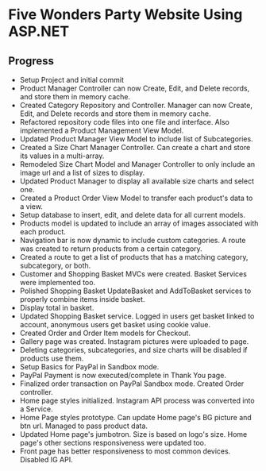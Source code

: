 # Five Wonders Party Website Using ASP.NET

## Progress
* Setup Project and initial commit
* Product Manager Controller can now Create, Edit, and Delete records, and store them in memory cache.
* Created Category Repository and Controller. Manager can now Create, Edit, and Delete records and store them in memory cache.
* Refactored repository code files into one file and interface. Also implemented a Product Management View Model.
* Updated Product Manager View Model to include list of Subcategories.
* Created a Size Chart Manager Controller. Can create a chart and store its values in a multi-array.
* Remodeled Size Chart Model and Manager Controller to only include an image url and a list of sizes to display.
* Updated Product Manager to display all available size charts and select one.
* Created a Product Order View Model to transfer each product's data to a view.
* Setup database to insert, edit, and delete data for all current models.
* Products model is updated to include an array of images associated with each product.
* Navigation bar is now dynamic to include custom categories. A route was created to return products from a certain category.
* Created a route to get a list of products that has a matching category, subcategory, or both.
* Customer and Shopping Basket MVCs were created. Basket Services were implemented too.
* Polished Shopping Basket UpdateBasket and AddToBasket services to properly combine items inside basket.
* Display total in basket.
* Updated Shopping Basket service. Logged in users get basket linked to account, anonymous users get basket using cookie value.
* Created Order and Order Item models for Checkout.
* Gallery page was created. Instagram pictures were uploaded to page.
* Deleting categories, subcategories, and size charts will be disabled if products use them.
* Setup Basics for PayPal in Sandbox mode.
* PayPal Payment is now executed/complete in Thank You page.
* Finalized order transaction on PayPal Sandbox mode. Created Order controller.
* Home page styles initialized. Instagram API process was converted into a Service.
* Home Page styles prototype. Can update Home page's BG picture and btn url. Managed to pass product data.
* Updated Home page's jumbotron. Size is based on logo's size. Home page's other sections responsiveness were updated too.
* Front page has better responsiveness to most common devices. Disabled IG API.